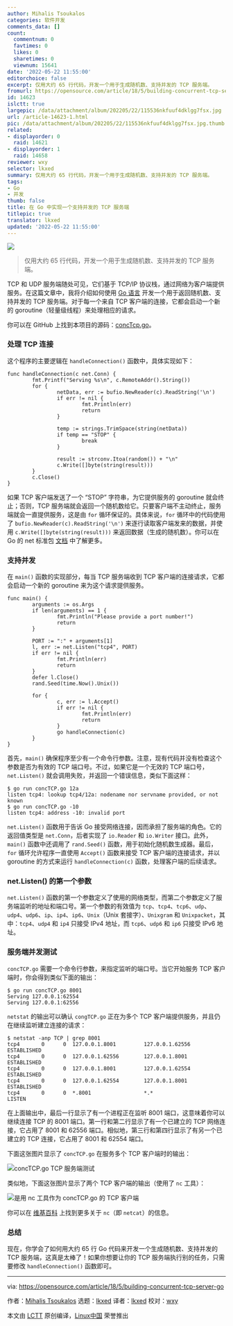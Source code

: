 ```yaml
---
author: Mihalis Tsoukalos
categories: 软件开发
comments_data: []
count:
  commentnum: 0
  favtimes: 0
  likes: 0
  sharetimes: 0
  viewnum: 15641
date: '2022-05-22 11:55:00'
editorchoice: false
excerpt: 仅用大约 65 行代码，开发一个用于生成随机数、支持并发的 TCP 服务端。
fromurl: https://opensource.com/article/18/5/building-concurrent-tcp-server-go
id: 14623
islctt: true
largepic: /data/attachment/album/202205/22/115536nkfuuf4dklgg7fsx.jpg
url: /article-14623-1.html
pic: /data/attachment/album/202205/22/115536nkfuuf4dklgg7fsx.jpg.thumb.jpg
related:
- displayorder: 0
  raid: 14621
- displayorder: 1
  raid: 14658
reviewer: wxy
selector: lkxed
summary: 仅用大约 65 行代码，开发一个用于生成随机数、支持并发的 TCP 服务端。
tags:
- Go
- 并发
thumb: false
title: 在 Go 中实现一个支持并发的 TCP 服务端
titlepic: true
translator: lkxed
updated: '2022-05-22 11:55:00'
---
```


![](/data/attachment/album/202205/22/115536nkfuuf4dklgg7fsx.jpg)



> 
> 仅用大约 65 行代码，开发一个用于生成随机数、支持并发的 TCP 服务端。
> 
> 
> 


TCP 和 UDP 服务端随处可见，它们基于 TCP/IP 协议栈，通过网络为客户端提供服务。在这篇文章中，我将介绍如何使用 [Go 语言](https://golang.org/) 开发一个用于返回随机数、支持并发的 TCP 服务端。对于每一个来自 TCP 客户端的连接，它都会启动一个新的 goroutine（轻量级线程）来处理相应的请求。


你可以在 GitHub 上找到本项目的源码：[concTcp.go](https://github.com/mactsouk/opensource.com)。


### 处理 TCP 连接


这个程序的主要逻辑在 `handleConnection()` 函数中，具体实现如下：



```
func handleConnection(c net.Conn) {
        fmt.Printf("Serving %s\n", c.RemoteAddr().String())
        for {
                netData, err := bufio.NewReader(c).ReadString('\n')
                if err != nil {
                        fmt.Println(err)
                        return
                }

                temp := strings.TrimSpace(string(netData))
                if temp == "STOP" {
                        break
                }

                result := strconv.Itoa(random()) + "\n"
                c.Write([]byte(string(result)))
        }
        c.Close()
}

```

如果 TCP 客户端发送了一个 “STOP” 字符串，为它提供服务的 goroutine 就会终止；否则，TCP 服务端就会返回一个随机数给它。只要客户端不主动终止，服务端就会一直提供服务，这是由 `for` 循环保证的。具体来说，`for` 循环中的代码使用了 `bufio.NewReader(c).ReadString('\n')` 来逐行读取客户端发来的数据，并使用 `c.Write([]byte(string(result)))` 来返回数据（生成的随机数）。你可以在 Go 的 net 标准包 [文档](https://golang.org/pkg/net/) 中了解更多。


### 支持并发


在 `main()` 函数的实现部分，每当 TCP 服务端收到 TCP 客户端的连接请求，它都会启动一个新的 goroutine 来为这个请求提供服务。



```
func main() {
        arguments := os.Args
        if len(arguments) == 1 {
                fmt.Println("Please provide a port number!")
                return
        }

        PORT := ":" + arguments[1]
        l, err := net.Listen("tcp4", PORT)
        if err != nil {
                fmt.Println(err)
                return
        }
        defer l.Close()
        rand.Seed(time.Now().Unix())

        for {
                c, err := l.Accept()
                if err != nil {
                        fmt.Println(err)
                        return
                }
                go handleConnection(c)
        }
}

```

首先，`main()` 确保程序至少有一个命令行参数。注意，现有代码并没有检查这个参数是否为有效的 TCP 端口号。不过，如果它是一个无效的 TCP 端口号，`net.Listen()` 就会调用失败，并返回一个错误信息，类似下面这样：



```
$ go run concTCP.go 12a
listen tcp4: lookup tcp4/12a: nodename nor servname provided, or not known
$ go run concTCP.go -10
listen tcp4: address -10: invalid port

```

`net.Listen()` 函数用于告诉 Go 接受网络连接，因而承担了服务端的角色。它的返回值类型是 `net.Conn`，后者实现了 `io.Reader` 和 `io.Writer` 接口。此外，`main()` 函数中还调用了 `rand.Seed()` 函数，用于初始化随机数生成器。最后，`for` 循环允许程序一直使用 `Accept()` 函数来接受 TCP 客户端的连接请求，并以 goroutine 的方式来运行 `handleConnection(c)` 函数，处理客户端的后续请求。


### net.Listen() 的第一个参数


`net.Listen()` 函数的第一个参数定义了使用的网络类型，而第二个参数定义了服务端监听的地址和端口号。第一个参数的有效值为 `tcp`、`tcp4`、`tcp6`、`udp`、`udp4`、`udp6`、`ip`、`ip4`、`ip6`、`Unix`（Unix 套接字）、`Unixgram` 和 `Unixpacket`，其中：`tcp4`、`udp4` 和 `ip4` 只接受 IPv4 地址，而 `tcp6`、`udp6` 和 `ip6` 只接受 IPv6 地址。


### 服务端并发测试


`concTCP.go` 需要一个命令行参数，来指定监听的端口号。当它开始服务 TCP 客户端时，你会得到类似下面的输出：



```
$ go run concTCP.go 8001
Serving 127.0.0.1:62554
Serving 127.0.0.1:62556

```

`netstat` 的输出可以确认 `congTCP.go` 正在为多个 TCP 客户端提供服务，并且仍在继续监听建立连接的请求：



```
$ netstat -anp TCP | grep 8001
tcp4       0      0  127.0.0.1.8001         127.0.0.1.62556        ESTABLISHED
tcp4       0      0  127.0.0.1.62556        127.0.0.1.8001         ESTABLISHED
tcp4       0      0  127.0.0.1.8001         127.0.0.1.62554        ESTABLISHED
tcp4       0      0  127.0.0.1.62554        127.0.0.1.8001         ESTABLISHED
tcp4       0      0  *.8001                 *.*                    LISTEN

```

在上面输出中，最后一行显示了有一个进程正在监听 8001 端口，这意味着你可以继续连接 TCP 的 8001 端口。第一行和第二行显示了有一个已建立的 TCP 网络连接，它占用了 8001 和 62556 端口。相似地，第三行和第四行显示了有另一个已建立的 TCP 连接，它占用了 8001 和 62554 端口。


下面这张图片显示了 `concTCP.go` 在服务多个 TCP 客户端时的输出：


![concTCP.go TCP 服务端测试](/data/attachment/album/202205/22/115539cgdpwgnnmm2g5oon.png)


类似地，下面这张图片显示了两个 TCP 客户端的输出（使用了 `nc` 工具）：


![是用 nc 工具作为 concTCP.go 的 TCP 客户端](/data/attachment/album/202205/22/115539qumyxr7rmks3yrws.png)


你可以在 [维基百科](https://en.wikipedia.org/wiki/Netcat) 上找到更多关于 `nc`（即 `netcat`）的信息。


### 总结


现在，你学会了如何用大约 65 行 Go 代码来开发一个生成随机数、支持并发的 TCP 服务端，这真是太棒了！如果你想要让你的 TCP 服务端执行别的任务，只需要修改 `handleConnection()` 函数即可。




---


via: <https://opensource.com/article/18/5/building-concurrent-tcp-server-go>


作者：[Mihalis Tsoukalos](https://opensource.com/users/mtsouk) 选题：[lkxed](https://github.com/lkxed) 译者：[lkxed](https://github.com/lkxed) 校对：[wxy](https://github.com/wxy)


本文由 [LCTT](https://github.com/LCTT/TranslateProject) 原创编译，[Linux中国](https://linux.cn/) 荣誉推出